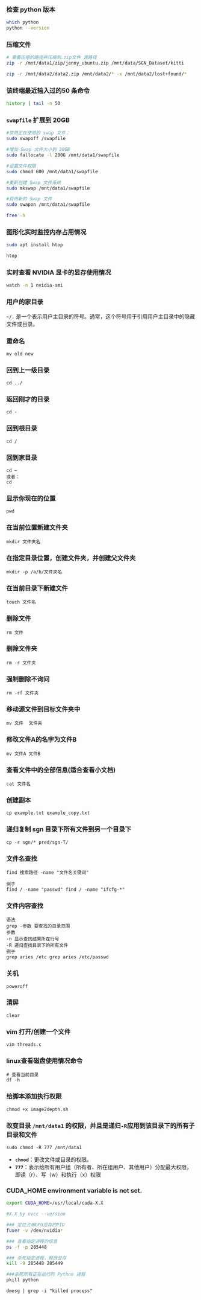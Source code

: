 
### 检查 python 版本
```bash
which python
python --version
```

### 压缩文件
```bash
# 需要压缩的路径并压缩到.zip文件 源路径
zip -r /mnt/data1/zip/jenny_ubuntu.zip /mnt/data/SGN_Dataset/kitti

zip -r /mnt/data2/data2.zip /mnt/data2/* -x /mnt/data2/lost+found/*
```


### 该终端最近输入过的50 条命令
```bash
history | tail -n 50
```

### `swapfile` 扩展到 20GB
```bash
#禁用正在使用的 swap 文件：
sudo swapoff /swapfile

#增加 Swap 文件大小到 20GB
sudo fallocate -l 200G /mnt/data1/swapfile

#设置文件权限
sudo chmod 600 /mnt/data1/swapfile

#重新创建 Swap 文件系统
sudo mkswap /mnt/data1/swapfile

#启用新的 Swap 文件
sudo swapon /mnt/data1/swapfile

free -h
```

### 图形化实时监控内存占用情况
```bash
sudo apt install htop

htop
```

### 实时查看 NVIDIA 显卡的显存使用情况
```bash
watch -n 1 nvidia-smi
```

### 用户的家目录
`~/.` 是一个表示用户主目录的符号。通常，这个符号用于引用用户主目录中的隐藏文件或目录。

### 重命名
```shell
mv old new
```

### 回到上一级目录
```shell
cd ../
```

### 返回刚才的目录
```shell
cd - 
```

### 回到根目录
```shell
cd /
```

### 回到家目录
```shell
cd ~
或者：
cd
```

### 显示你现在的位置
```shell
pwd
```

### 在当前位置新建文件夹 
```shell
mkdir 文件夹名
```

### 在指定目录位置，创建文件夹，并创建父文件夹 
```shell
mkdir -p /a/b/文件夹名
```

### 在当前目录下新建文件
```shell
touch 文件名
```

### 删除文件
```shell
rm 文件
```

### 删除文件夹
```shell
rm -r 文件夹
```

### 强制删除不询问
```shell
rm -rf 文件夹
```

### 移动源文件到目标文件夹中
```shell
mv 文件  文件夹
```

### 修改文件A的名字为文件B
```shell
mv 文件A 文件B
```

### 查看文件中的全部信息(适合查看小文档)
```shell
cat 文件名
```

### 创建副本
```shell
cp example.txt example_copy.txt
```

### 递归复制 sgn 目录下所有文件到另一个目录下
```
cp -r sgn/* pred/sgn-T/
```

### 文件名查找
```shell
find 搜索路径 -name "文件名关键词"

例子 
find / -name "passwd" find / -name "ifcfg-*"
```

### 文件内容查找

```shell
语法
grep -参数 要查找的目录范围 
参数
-n 显示查找结果所在行号 
-R 递归查找目录下的所有文件
例子 
grep aries /etc grep aries /etc/passwd
```

### 关机
```shell
poweroff
```

### 清屏
```shell
clear
```

### vim 打开/创建一个文件
```shell
vim threads.c
```

### linux查看磁盘使用情况命令
```shell
# 查看当前目录
df -h
```

### 给脚本添加执行权限
```shell
chmod +x image2depth.sh
```

### 改变目录 `/mnt/data1` 的权限，并且是递归`-R`应用到该目录下的所有子目录和文件
```shell
sudo chmod -R 777 /mnt/data1
```
- **`chmod`**：更改文件或目录的权限。
- **`777`**：表示给所有用户组（所有者、所在组用户、其他用户）分配最大权限，即读（r）、写（w）和执行（x）权限


###  CUDA_HOME environment variable is not set.
```bash
export CUDA_HOME=/usr/local/cuda-X.X

#X.X by nvcc --version
```

```bash
### 定位占用GPU显存的PID
fuser -v /dev/nvidia*

### 查看指定进程的信息
ps -f -p 285448

### 杀死指定进程，释放显存
kill -9 285448 285449 

###杀死所有正在运行的 Python 进程
pkill python

```

```
dmesg | grep -i "killed process"
```